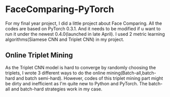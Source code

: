 # FaceComparing-PyTorch
For my final year project, I did a little project about Face Comparing.
All the codes are based on PyTorch 0.3.1. And it needs to be modified if u want to run it under the newest 0.4.0(launched in late April).
I used 2 metric learning algorithms(Siamese CNN and Triplet CNN) in my project.

## Online Triplet Mining
As the Triplet CNN model is hard to converge by randomly choosing the triplets, I wrote 3 different ways to do the online mining(Batch-all,batch-hard and batch semi-hard). However, codes of this triplet mining part might be dirty and inefficient as I'm quite new to Python and PyTorch. The batch-all and batch-hard strategies work in my case.
